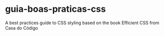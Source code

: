# guia-boas-praticas-css
A best practices guide to CSS styling based on the book Efficient CSS from Casa do Código
